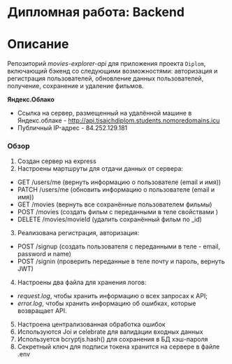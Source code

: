 # Дипломная работа: Backend

# Описание
Репозиторий *movies-explorer-api* для приложения проекта `Diplom`, включающий бэкенд со следующими возможностями: авторизация и регистрация пользователей, обновление данных пользователей, получение, сохранение и удаление фильмов.

**Яндекс.Облако**
* Ссылка на сервер, размещенный на удалённой машине в Яндекс.облаке - http://api.tisaichdiplom.students.nomoredomains.icu
* Публичный IP-адрес - 84.252.129.181

### Обзор

1. Создан сервер на express 
2. Настроены мартшруты для отдачи данных от сервера:  
  - GET /users/me (вернуть информацию о пользователе (email и имя))
  - PATCH /users/me (обновить информацию о пользователе (email и имя))
  - GET /movies (вернуть все сохранённые пользователем фильмы)
  - POST /movies (создать фильм с переданными в теле свойствами )
  - DELETE /movies/movieId (удалить сохранённый фильм по _id)
3. Реализована регистрация, авторизация:
  - POST /signup (создать пользователя с переданными в теле - email, password и name)
  - POST /signin (проверить переданные в теле почту и пароль, вернуть JWT)
4. Настроены два файла для хранения логов:
  - *request.log*, чтобы хранить информацию о всех запросах к API;
  - *error.log*, чтобы хранить информацию об ошибках, которые возвращает API.
5. Настроена централизованная обработка ошибок
6. Используются Joi и celebrate для валидации входных данных
7. Используется bcryptjs.hash() для сохранения в БД хэш-пароля
8. Секретный ключ для подписи токена хранится на сервере в файле .env